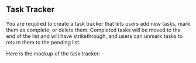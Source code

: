 ## Task Tracker

You are required to create a task tracker that lets users add new tasks, mark them as complete, or delete them. Completed tasks will be moved to the end of the list and will have strikethrough, and users can unmark tasks to return them to the pending list.

Here is the mockup of the task tracker:
